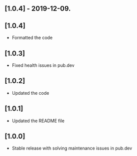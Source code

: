 ## [1.0.4] - 2019-12-09.


## [1.0.4]
* Formatted the code

## [1.0.3]
* Fixed health issues in pub.dev

## [1.0.2]
* Updated the code

## [1.0.1]
* Updated the README file

## [1.0.0]
* Stable release with solving maintenance issues in pub.dev
